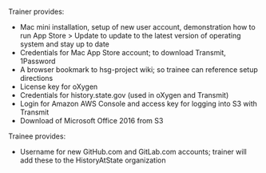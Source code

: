 Trainer provides:

- Mac mini installation, setup of new user account, demonstration how to run App Store > Update to update to the latest version of operating system and stay up to date
- Credentials for Mac App Store account; to download Transmit, 1Password
- A browser bookmark to hsg-project wiki; so trainee can reference setup directions
- License key for oXygen
- Credentials for history.state.gov (used in oXygen and Transmit)
- Login for Amazon AWS Console and access key for logging into S3 with Transmit
- Download of Microsoft Office 2016 from S3

Trainee provides:

- Username for new GitHub.com and GitLab.com accounts; trainer will add these to the HistoryAtState organization